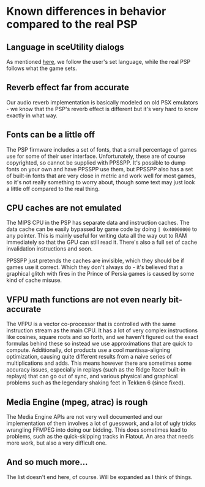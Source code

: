 # Known differences in behavior compared to the real PSP

## Language in sceUtility dialogs

As mentioned [here](https://github.com/hrydgard/ppsspp/issues/16934), we follow the user's set language, while the real PSP follows what the game sets.

## Reverb effect far from accurate

Our audio reverb implementation is basically modeled on old PSX emulators - we know that the PSP's reverb effect is different but it's very hard to know exactly in what way.

## Fonts can be a little off

The PSP firmware includes a set of fonts, that a small percentage of games use for some of their user interface. Unfortunately, these are of course copyrighted, so cannot be supplied with PPSSPP. It's possible to dump fonts on your own and have PPSSPP use them, but PPSSPP also has a set of built-in fonts that are very close in metric and work well for most games, so it's not really something to worry about, though some text may just look a little off compared to the real thing.

## CPU caches are not emulated

The MIPS CPU in the PSP has separate data and instruction caches. The data cache can be easily bypassed by game code by doing `| 0x40000000` to any pointer. This is mainly useful for writing data all the way out to RAM immediately so that the GPU can still read it. There's also a full set of cache invalidation instructions and soon.

PPSSPP just pretends the caches are invisible, which they should be if games use it correct. Which they don't always do - it's believed that a graphical glitch with fires in the Prince of Persia games is caused by some kind of cache misuse.

## VFPU math functions are not even nearly bit-accurate

The VFPU is a vector co-processor that is controlled with the same instruction stream as the main CPU. It has a lot of very complex instructions like cosines, square roots and so forth, and we haven't figured out the exact formulas behind these so instead we use approximations that are quick to compute. Additionally, dot products use a cool mantissa-aligning optimization, causing quite different results from a naive series of multiplications and adds. This means however there are sometimes some accuracy issues, especially in replays (such as the Ridge Racer built-in replays) that can go out of sync, and various physical and graphical problems such as the legendary shaking feet in Tekken 6 (since fixed).

## Media Engine (mpeg, atrac) is rough

The Media Engine APIs are not very well documented and our implementation of them involves a lot of guesswork, and a lot of ugly tricks wrangling FFMPEG into doing our bidding. This does sometimes lead to problems, such as the quick-skipping tracks in Flatout. An area that needs more work, but also a very difficult one.

## And so much more...

The list doesn't end here, of course. Will be expanded as I think of things.
